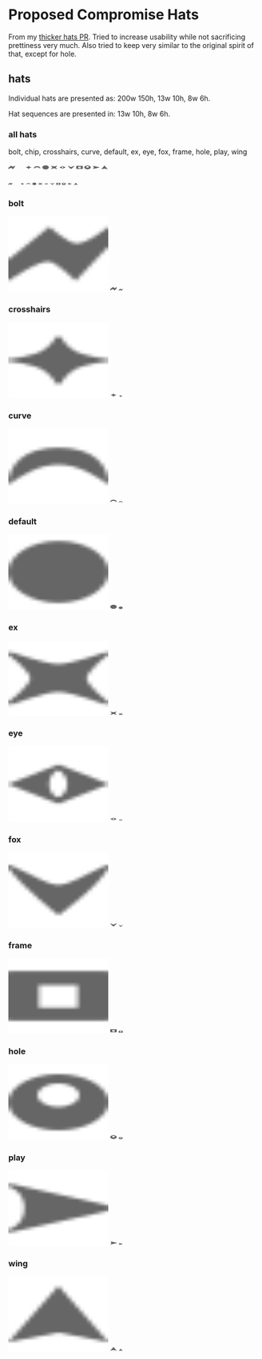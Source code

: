 # Proposed Compromise Hats

From my [thicker hats PR](https://github.com/cursorless-dev/cursorless/pull/1809).
Tried to increase usability while not sacrificing prettiness very much.
Also tried to keep very similar to the original spirit of that, except for hole.

## hats

Individual hats are presented as: 200w 150h, 13w 10h, 8w 6h.

Hat sequences are presented in: 13w 10h, 8w 6h.

### all hats

bolt, chip, crosshairs, curve, default, ex, eye, fox, frame, hole, play, wing

<p float="left">
    <img src="bolt.svg" width=13 height=10/>
    <img src="chip.svg" width=13 height=10/>
    <img src="crosshairs.svg" width=13 height=10/>
    <img src="curve.svg" width=13 height=10/>
    <img src="default.svg" width=13 height=10/>
    <img src="ex.svg" width=13 height=10/>
    <img src="eye.svg" width=13 height=10/>
    <img src="fox.svg" width=13 height=10/>
    <img src="frame.svg" width=13 height=10/>
    <img src="hole.svg" width=13 height=10/>
    <img src="play.svg" width=13 height=10/>
    <img src="wing.svg" width=13 height=10/>
</p>

<p float="left">
    <img src="bolt.svg" width=8 height=6/>
    <img src="chip.svg" width=8 height=6/>
    <img src="crosshairs.svg" width=8 height=6/>
    <img src="curve.svg" width=8 height=6/>
    <img src="default.svg" width=8 height=6/>
    <img src="ex.svg" width=8 height=6/>
    <img src="eye.svg" width=8 height=6/>
    <img src="fox.svg" width=8 height=6/>
    <img src="frame.svg" width=8 height=6/>
    <img src="hole.svg" width=8 height=6/>
    <img src="play.svg" width=8 height=6/>
    <img src="wing.svg" width=8 height=6/>
</p>

### bolt

<img src="bolt.svg" width=200 height=150/>

<img src="bolt.svg" width=13 height=10/>

<img src="bolt.svg" width=8 height=6/>

### crosshairs

<img src="crosshairs.svg" width=200 height=150/>

<img src="crosshairs.svg" width=13 height=10/>

<img src="crosshairs.svg" width=8 height=6/>

### curve

<img src="curve.svg" width=200 height=150/>

<img src="curve.svg" width=13 height=10/>

<img src="curve.svg" width=8 height=6/>

### default

<img src="default.svg" width=200 height=150/>

<img src="default.svg" width=13 height=10/>

<img src="default.svg" width=8 height=6/>

### ex

<img src="ex.svg" width=200 height=150/>

<img src="ex.svg" width=13 height=10/>

<img src="ex.svg" width=8 height=6/>

### eye

<img src="eye.svg" width=200 height=150/>

<img src="eye.svg" width=13 height=10/>

<img src="eye.svg" width=8 height=6/>

### fox

<img src="fox.svg" width=200 height=150/>

<img src="fox.svg" width=13 height=10/>

<img src="fox.svg" width=8 height=6/>

### frame

<img src="frame.svg" width=200 height=150/>

<img src="frame.svg" width=13 height=10/>

<img src="frame.svg" width=8 height=6/>

### hole

<img src="hole.svg" width=200 height=150/>

<img src="hole.svg" width=13 height=10/>

<img src="hole.svg" width=8 height=6/>

### play

<img src="play.svg" width=200 height=150/>

<img src="play.svg" width=13 height=10/>

<img src="play.svg" width=8 height=6/>

### wing

<img src="wing.svg" width=200 height=150/>

<img src="wing.svg" width=13 height=10/>

<img src="wing.svg" width=8 height=6/>
